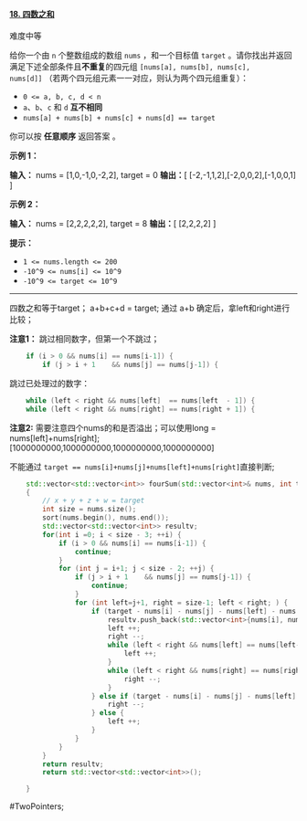 #### [18. 四数之和](https://leetcode.cn/problems/4sum/)

难度中等

给你一个由 `n` 个整数组成的数组 `nums` ，和一个目标值 `target` 。请你找出并返回满足下述全部条件且**不重复**的四元组 `[nums[a], nums[b], nums[c], nums[d]]` （若两个四元组元素一一对应，则认为两个四元组重复）：

-   `0 <= a, b, c, d < n`
-   `a`、`b`、`c` 和 `d` **互不相同**
-   `nums[a] + nums[b] + nums[c] + nums[d] == target`

你可以按 **任意顺序** 返回答案 。

**示例 1：**

**输入：** nums = [1,0,-1,0,-2,2], target = 0
**输出：**[ [-2,-1,1,2],[-2,0,0,2],[-1,0,0,1] ]

**示例 2：**

**输入：** nums = [2,2,2,2,2], target = 8
**输出：**[ [2,2,2,2] ]

**提示：**

-   `1 <= nums.length <= 200`
-   `-10^9 <= nums[i] <= 10^9`
-   `-10^9 <= target <= 10^9`

---- ----

四数之和等于target；
a+b+c+d = target;
通过 a+b 确定后，拿left和right进行比较；

**注意1：**
跳过相同数字，但第一个不跳过；
```cpp
    if (i > 0 && nums[i] == nums[i-1]) {
        if (j > i + 1    && nums[j] == nums[j-1]) {
```
跳过已处理过的数字：
```cpp
    while (left < right && nums[left]  == nums[left  - 1]) {
    while (left < right && nums[right] == nums[right + 1]) {
```
**注意2:**
需要注意四个nums的和是否溢出；可以使用long = nums[left]+nums[right];
[1000000000,1000000000,1000000000,1000000000]

不能通过 `target == nums[i]+nums[j]+nums[left]+nums[right]`直接判断;


```cpp
    std::vector<std::vector<int>> fourSum(std::vector<int>& nums, int target) 
    {
        // x + y + z + w = target
        int size = nums.size();
        sort(nums.begin(), nums.end());
        std::vector<std::vector<int>> resultv;
        for(int i =0; i < size - 3; ++i) {
            if (i > 0 && nums[i] == nums[i-1]) {
                continue;
            }
            for (int j = i+1; j < size - 2; ++j) {
                if (j > i + 1    && nums[j] == nums[j-1]) {
                    continue;
                }
                for (int left=j+1, right = size-1; left < right; ) {
                    if (target - nums[i] - nums[j] - nums[left] - nums[right] == 0) {
                        resultv.push_back(std::vector<int>{nums[i], nums[j], nums[left], nums[right]});
                        left ++;
                        right --;
                        while (left < right && nums[left] == nums[left-1]) {
                            left ++;
                        }
                        while (left < right && nums[right] == nums[right + 1]) {
                            right --;
                        }
                    } else if (target - nums[i] - nums[j] - nums[left] - nums[right] < 0) {
                        right --;
                    } else {
                        left ++;
                    }
                }
            }
        }
        return resultv;
        return std::vector<std::vector<int>>();

    }
```
#TwoPointers;
